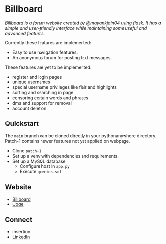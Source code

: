 # Billboard

*[Billboard](https://billboard.pythonanywhere.com) is a forum website created by @mayankjain04 using flask. It has a simple and user-friendly interface while maintaining some useful and advanced features.*

Currently these features are implemented:
* Easy to use navigation features.
* An anonymous forum for posting text messages.

These features are yet to be implemented:
* register and login pages
* unique usernames
* special username privileges like flair and highlights
* sorting and searching in page
* censoring certain words and phrases
* dms and support for removal
* account deletion.

## Quickstart
The `main` branch can be cloned directly in your pythonanywhere directory. Patch-1 contains newer features not yet applied on webpage.
* Clone `patch-1`
* Set up a venv with dependencies and requirements.
* Set up a MySQL database
   * Configure host in `app.py`
   * Execute `queries.sql`

## Website
* [Billboard](https://billboard.pythonanywhere.com)
* [Code](https://github.com/mayankjain04/billboard)

## Connect
* insertion 
* [LinkedIn](https://www.linkedin.com/in/mayank-jain-395bb3295?utm_source=share&utm_campaign=share_via&utm_content=profile&utm_medium=android_app)

 